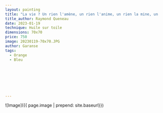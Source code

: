 ```yaml
---
layout: painting
title: "La vie ? Un rien l'amène, un rien l'anime, un rien la mine, un rien l'emmène."    
title_author: Raymond Queneau    
date: 2023-01-19
technique: Huile sur toile
dimensions: 70x70
price: 750
image: 20230119-70x70.JPG
author: Garanse
tags:
  - Orange
  - Bleu
  
  
  
 
  
  
  
---
```

![Image]({{ page.image | prepend: site.baseurl}})

